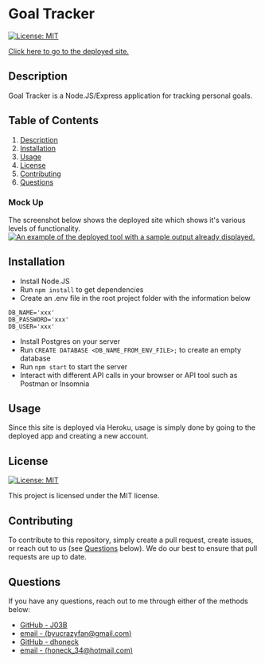 # Goal Tracker

[![License: MIT](https://img.shields.io/badge/License-MIT-yellow.svg)](https://opensource.org/licenses/MIT)

[Click here to go to the deployed site.]()

## Description
Goal Tracker is a Node.JS/Express application for tracking personal goals.

## Table of Contents

1. [Description](#description)
2. [Installation](#installation)
3. [Usage](#usage)
4. [License](#license)
5. [Contributing](#contributing)
6. [Questions](#questions)

### Mock Up

The screenshot below shows the deployed site which shows it's various levels of functionality.
[![An example of the deployed tool with a sample output already displayed.](./assets/mockup-demo.gif)](./assets/mockup-demo.gif)

## Installation
* Install Node.JS
* Run `npm install` to get dependencies
* Create an .env file in the root project folder with the information below
```
DB_NAME='xxx'
DB_PASSWORD='xxx'
DB_USER='xxx'
```
* Install Postgres on your server
* Run `CREATE DATABASE <DB_NAME_FROM_ENV_FILE>;` to create an empty database
* Run `npm start` to start the server
* Interact with different API calls in your browser or API tool such as Postman or Insomnia

## Usage

Since this site is deployed via Heroku, usage is simply done by going to the deployed app and creating a new account. 

## License

[![License: MIT](https://img.shields.io/badge/License-MIT-yellow.svg)](https://opensource.org/licenses/MIT)

This project is licensed under the MIT license.

## Contributing

To contribute to this repository, simply create a pull request, create issues, or reach out to us (see [Questions](#questions) below). We do our best to ensure that pull requests are up to date. 

## Questions

If you have any questions, reach out to me through either of the methods below:
- [GitHub - J03B](https://github.com/J03B/)
- [email - (byucrazyfan@gmail.com)](mailto:byucrazyfan@gmail.com)
- [GitHub - dhoneck](https://github.com/dhoneck/)
- [email - (honeck_34@hotmail.com)](mailto:honeck_34@hotmail.com)
